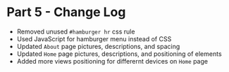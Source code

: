 # Part 5 - Change Log
- Removed unused `#hamburger hr` css rule
- Used JavaScript for hamburger menu instead of CSS
- Updated `About` page pictures, descriptions, and spacing
- Updated `Home` page pictures, descriptions, and positioning of elements 
- Added more views positioning for differernt devices on `Home` page